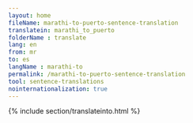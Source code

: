 ```yaml
---
layout: home
fileName: marathi-to-puerto-sentence-translation
translatein: marathi_to_puerto
folderName : translate
lang: en
from: mr
to: es
langName : marathi-to
permalink: /marathi-to-puerto-sentence-translation
tool: sentence-translations
nointernationalization: true
---
```

{% include section/translateinto.html %}
